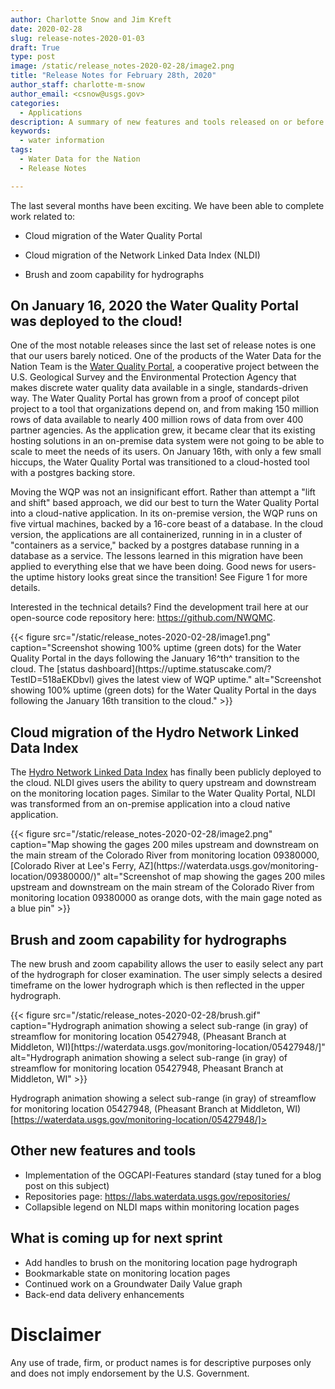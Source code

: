```yaml
---
author: Charlotte Snow and Jim Kreft
date: 2020-02-28
slug: release-notes-2020-01-03
draft: True
type: post
image: /static/release_notes-2020-02-28/image2.png
title: "Release Notes for February 28th, 2020"
author_staff: charlotte-m-snow
author_email: <csnow@usgs.gov>
categories:
  - Applications
description: A summary of new features and tools released on or before February 28, 2020
keywords:
  - water information
tags:
  - Water Data for the Nation
  - Release Notes

---
```

The last several months have been exciting. We have been able to
complete work related to:

-   Cloud migration of the Water Quality Portal

-   Cloud migration of the Network Linked Data Index (NLDI)

-   Brush and zoom capability for hydrographs

## On January 16, 2020 the Water Quality Portal was deployed to the cloud!

One of the most notable releases since the last set of release notes is one that our users barely noticed. One of the products of the Water Data for the Nation Team is the [Water Quality Portal](https://www.waterqualitydata.us), a cooperative project between the U.S. Geological Survey and the Environmental Protection Agency that makes discrete water quality data available in a single, standards-driven way. The Water Quality Portal has grown from a proof of concept pilot project to a tool that organizations depend on, and from making 150 million rows of data available to nearly 400 million rows of data from over 400 partner agencies. As the application grew, it became clear that its existing hosting solutions in an on-premise data system were not going to be able to scale to meet the needs of its users. On January 16th, with only a few small hiccups, the Water Quality Portal was transitioned to a cloud-hosted tool with a postgres backing store.

Moving the WQP was not an insignificant effort. Rather than attempt a "lift and shift" based approach, we did our best to turn the Water Quality Portal into a cloud-native application. In its on-premise version, the WQP runs on five virtual machines, backed by a 16-core beast of a database. In the cloud version, the applications are all containerized, running in in a cluster of "containers as a service," backed by a postgres database running in a database as a service. The lessons learned in this migration have been applied to everything else that we have been doing. Good news for users- the uptime history looks great since the transition! See Figure 1 for more details.

Interested in the technical details? Find the development trail here at
our open-source code repository here: <https://github.com/NWQMC>.

<div class="grid-row">
    <div class="grid-col-8 grid-offset-2">
    {{< figure src="/static/release_notes-2020-02-28/image1.png" caption="Screenshot showing 100% uptime (green dots) for the Water Quality Portal in the days following the January 16^th^ transition to the cloud. The [status dashboard](https://uptime.statuscake.com/?TestID=518aEKDbvl) gives the latest view of WQP uptime." alt="Screenshot showing 100% uptime (green dots) for the Water Quality Portal in the days following the January 16th transition to the cloud." >}}
    </div>
</div>


## Cloud migration of the Hydro Network Linked Data Index

The [Hydro Network Linked Data Index](https://labs.waterdata.usgs.gov/about-nldi/) has finally been publicly deployed to the cloud. NLDI gives users the ability to query upstream and downstream on the monitoring location pages. Similar to the Water Quality Portal, NLDI was transformed from an on-premise application into a cloud native application.

<div class="grid-row">
    <div class="grid-col-8 grid-offset-2">
    {{< figure src="/static/release_notes-2020-02-28/image2.png" caption="Map showing the gages 200 miles upstream and downstream on the main stream of the Colorado River from monitoring location 09380000, [Colorado River at Lee's Ferry, AZ](https://waterdata.usgs.gov/monitoring-location/09380000/)" alt="Screenshot of map showing the gages 200 miles upstream and downstream on the main stream of the Colorado River from monitoring location 09380000 as orange dots, with the main gage noted as a blue pin" >}}
    </div>
</div>


## Brush and zoom capability for hydrographs

The new brush and zoom capability allows the user to easily select any part of the hydrograph for closer examination. The user simply selects a desired timeframe on the lower hydrograph which is then reflected in the upper hydrograph.

<div class="grid-row">
    <div class="grid-col-8 grid-offset-2">
    {{< figure src="/static/release_notes-2020-02-28/brush.gif" caption="Hydrograph animation showing a select sub-range (in gray) of streamflow for monitoring location 05427948, (Pheasant Branch at Middleton, WI)[https://waterdata.usgs.gov/monitoring-location/05427948/]" alt="Hydrograph animation showing a select sub-range (in gray) of streamflow for monitoring location 05427948, Pheasant Branch at Middleton, WI" >}}
    </div>
</div>

Hydrograph animation showing a select sub-range (in gray) of streamflow for monitoring location 05427948, (Pheasant Branch at Middleton, WI)[https://waterdata.usgs.gov/monitoring-location/05427948/]>

## Other new features and tools

-   Implementation of the OGCAPI-Features standard (stay tuned for a
    blog post on this subject)
-   Repositories page: <https://labs.waterdata.usgs.gov/repositories/>
-   Collapsible legend on NLDI maps within monitoring location pages

## What is coming up for next sprint 

-   Add handles to brush on the monitoring location page hydrograph
-   Bookmarkable state on monitoring location pages
-   Continued work on a Groundwater Daily Value graph
-   Back-end data delivery enhancements   


Disclaimer
==========
Any use of trade, firm, or product names is for descriptive purposes only and does not imply endorsement by the U.S. Government.